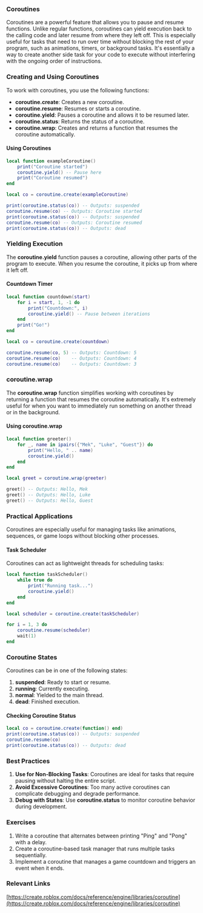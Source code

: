 
### Coroutines

Coroutines are a powerful feature that allows you to pause and resume functions. 
Unlike regular functions, coroutines can yield execution back to the calling code and later resume from where they left off. 
This is especially useful for tasks that need to run over time without blocking the rest of your program, such as animations, timers, or background tasks.
It's essentially a way to create another side task for your code to execute without interfering with the ongoing order of instructions.

### Creating and Using Coroutines

To work with coroutines, you use the following functions:

- **coroutine.create**: Creates a new coroutine.
- **coroutine.resume**: Resumes or starts a coroutine.
- **coroutine.yield**: Pauses a coroutine and allows it to be resumed later.
- **coroutine.status**: Returns the status of a coroutine.
- **coroutine.wrap**: Creates and returns a function that resumes the coroutine automatically.

#### Using Coroutines

```lua
local function exampleCoroutine()
    print("Coroutine started")
    coroutine.yield() -- Pause here
    print("Coroutine resumed")
end

local co = coroutine.create(exampleCoroutine)

print(coroutine.status(co)) -- Outputs: suspended
coroutine.resume(co) -- Outputs: Coroutine started
print(coroutine.status(co)) -- Outputs: suspended
coroutine.resume(co) -- Outputs: Coroutine resumed
print(coroutine.status(co)) -- Outputs: dead
```

### Yielding Execution

The **coroutine.yield** function pauses a coroutine, allowing other parts of the program to execute. 
When you resume the coroutine, it picks up from where it left off.

#### Countdown Timer

```lua
local function countdown(start)
    for i = start, 1, -1 do
        print("Countdown:", i)
        coroutine.yield() -- Pause between iterations
    end
    print("Go!")
end

local co = coroutine.create(countdown)

coroutine.resume(co, 5) -- Outputs: Countdown: 5
coroutine.resume(co)    -- Outputs: Countdown: 4
coroutine.resume(co)    -- Outputs: Countdown: 3
```

### coroutine.wrap

The **coroutine.wrap** function simplifies working with coroutines by returning a function that resumes the coroutine automatically.
It's extremely useful for when you want to immediately run something on another thread or in the background.

#### Using coroutine.wrap

```lua
local function greeter()
    for _, name in ipairs({"Mek", "Luke", "Guest"}) do
        print("Hello, " .. name)
        coroutine.yield()
    end
end

local greet = coroutine.wrap(greeter)

greet() -- Outputs: Hello, Mek
greet() -- Outputs: Hello, Luke
greet() -- Outputs: Hello, Guest
```

### Practical Applications 

Coroutines are especially useful for managing tasks like animations, sequences, or game loops without blocking other processes.

#### Task Scheduler

Coroutines can act as lightweight threads for scheduling tasks:

```lua
local function taskScheduler()
    while true do
        print("Running task...")
        coroutine.yield()
    end
end

local scheduler = coroutine.create(taskScheduler)

for i = 1, 3 do
    coroutine.resume(scheduler)
    wait(1)
end
```

### Coroutine States

Coroutines can be in one of the following states:

1. **suspended**: Ready to start or resume.
2. **running**: Currently executing.
3. **normal**: Yielded to the main thread.
4. **dead**: Finished execution.

#### Checking Coroutine Status

```lua
local co = coroutine.create(function() end)
print(coroutine.status(co)) -- Outputs: suspended
coroutine.resume(co)
print(coroutine.status(co)) -- Outputs: dead
```

### Best Practices

1. **Use for Non-Blocking Tasks**: Coroutines are ideal for tasks that require pausing without halting the entire script.
2. **Avoid Excessive Coroutines**: Too many active coroutines can complicate debugging and degrade performance.
3. **Debug with States**: Use **coroutine.status** to monitor coroutine behavior during development.

### Exercises

1. Write a coroutine that alternates between printing "Ping" and "Pong" with a delay.
2. Create a coroutine-based task manager that runs multiple tasks sequentially.
3. Implement a coroutine that manages a game countdown and triggers an event when it ends.

### Relevant Links

[https://create.roblox.com/docs/reference/engine/libraries/coroutine](https://create.roblox.com/docs/reference/engine/libraries/coroutine)
